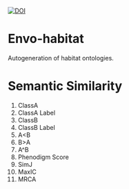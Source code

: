 [![DOI](https://zenodo.org/badge/13996/EnvironmentOntology/envo-habitats.svg)](https://zenodo.org/badge/latestdoi/13996/EnvironmentOntology/envo-habitats)


# Envo-habitat

Autogeneration of habitat ontologies.


# Semantic Similarity

 1. ClassA
 2. ClassA Label
 3. ClassB
 4. ClassB Label
 5. A<B
 6. B>A
 7. A^B
 8. Phenodigm Score
 9. SimJ
 10. MaxIC
 11. MRCA

